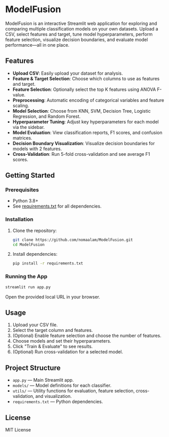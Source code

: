 # ModelFusion

ModelFusion is an interactive Streamlit web application for exploring and comparing multiple classification models on your own datasets. Upload a CSV, select features and target, tune model hyperparameters, perform feature selection, visualize decision boundaries, and evaluate model performance—all in one place.

## Features

- **Upload CSV**: Easily upload your dataset for analysis.
- **Feature & Target Selection**: Choose which columns to use as features and target.
- **Feature Selection**: Optionally select the top K features using ANOVA F-value.
- **Preprocessing**: Automatic encoding of categorical variables and feature scaling.
- **Model Selection**: Choose from KNN, SVM, Decision Tree, Logistic Regression, and Random Forest.
- **Hyperparameter Tuning**: Adjust key hyperparameters for each model via the sidebar.
- **Model Evaluation**: View classification reports, F1 scores, and confusion matrices.
- **Decision Boundary Visualization**: Visualize decision boundaries for models with 2 features.
- **Cross-Validation**: Run 5-fold cross-validation and see average F1 scores.

## Getting Started

### Prerequisites

- Python 3.8+
- See [requirements.txt](requirements.txt) for all dependencies.

### Installation

1. Clone the repository:
    ```sh
    git clone https://github.com/nomaalam/ModelFusion.git
    cd ModelFusion
    ```

2. Install dependencies:
    ```sh
    pip install -r requirements.txt
    ```

### Running the App

```sh
streamlit run app.py
```

Open the provided local URL in your browser.

## Usage

1. Upload your CSV file.
2. Select the target column and features.
3. (Optional) Enable feature selection and choose the number of features.
4. Choose models and set their hyperparameters.
5. Click "Train & Evaluate" to see results.
6. (Optional) Run cross-validation for a selected model.

## Project Structure

- `app.py` — Main Streamlit app.
- `models/` — Model definitions for each classifier.
- `utils/` — Utility functions for evaluation, feature selection, cross-validation, and visualization.
- `requirements.txt` — Python dependencies.

## License

MIT License

